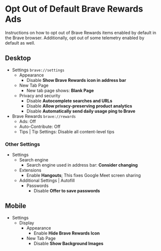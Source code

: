 # Opt Out of Default Brave Rewards Ads

Instructions on how to opt out of Brave Rewards items enabled by default in the Brave browser.
Additionally, opt out of some telemetry enabled by default as well.

## Desktop

- Settings `brave://settings`
  - Appearance
    - Disable **Show Brave Rewards icon in address bar**
  - New Tab Page
    - New tab page shows: **Blank Page**
  - Privacy and security
    - Disable **Autocomplete searches and URLs**
    - Disable **Allow privacy-preserving product analytics**
    - Disable **Automatically send daily usage ping to Brave**
- Brave Rewards `brave://rewards`
  - Ads: Off
  - Auto-Contribute: Off
  - Tips | Tip Settings: Disable all content-level tips

### Other Settings

- Settings
  - Search engine
    - Search engine used in address bar: **Consider changing**
  - Extensions
    - Enable **Hangouts**; This fixes Google Meet screen sharing
  - Additional Settings | Autofill
    - Passwords
      - Disable **Offer to save passwords**

## Mobile

- Settings
  - Display
    - Appearance
      - Enable **Hide Brave Rewards Icon**
    - New Tab Page
      - Disable **Show Background Images**
